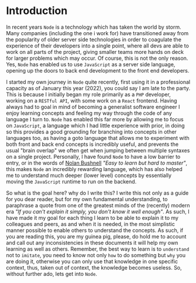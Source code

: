 # Introduction

In recent years `Node` is a technology which has taken the world by storm. Many companies (including the one i work for) have transitioned away from the popularity of older server side technologies in order to coagulate the experience of their developers into a single point, where all devs are able to work on all parts of the project, giving smaller teams more hands on deck for larger problems which may occur. Of course, this is not the only reason. Yes, `Node` has enabled us to use `JavaScript` as a server side language, opening up the doors to back end development to the front end developers.

I started my own journey in `Node` quite recently, first using it in a professional capacity as of January this year (2022), you could say I am late to the party. This is because I initially began my role primarily as a `PHP` developer, working on a `RESTful API`, with some work on a `React` frontend. Having always had to goal in mind of becoming a generalist software engineer I enjoy learning concepts and feeling my way through the code of any language I turn to. `Node` has enabled this far more by allowing me to focus on `JavaScript`, a language which I had little experience with prior, in doing so this provides a good grounding for branching into concepts in other languages too, as having a goto language that allows me to experiment with both front and back end concepts is incredibly useful, and prevents the usual "brain overlap" we often get when jumping between multiple syntaxes on a single project. Personally, I have found `Node` to have a low barrier to entry, or in the words of [Nolan Bushnell](https://en.wikipedia.org/wiki/Nolan_Bushnell) <em>"Easy to learn but hard to master"</em>, this makes `Node` an incredibly rewarding language, which has also helped me to understand much deeper (lower level) concepts by essentially moving the `JavaScript` runtime to run on the backend.

So what is the goal here? why do I write this? I write this not only as a guide for you dear reader, but for my own fundamental understanding, to paraphrase a quote from one of the greatest minds of the (recently) modern era <em>"If you can't explain it simply, you don't know it well enough"</em>. As such, I have made it my goal for each thing I learn to be able to explain it to my colleagues and peers, as and when it is needed, in the most simplistic manner possible to enable others to understand the concepts. As such, if you are reading this, you are my guinea pig, please, do hold me to account and call out any inconsistencies in these documents it will help my own learning as well as others. Remember, the best way to learn is to `understand` not to `imitate`, you need to know not only `how` to do something but `why` you are doing it, otherwise you can only use that knowledge in one specific context, thus, taken out of context, the knowledge becomes useless. So, without further ado, lets get into `Node`.